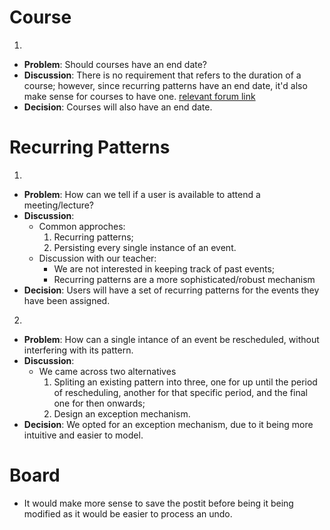<!--
- **Problem**:
- **Discussion**:
- **Decision**:
-->

# Course

1.

- **Problem**: Should courses have an end date?
- **Discussion**: There is no requirement that refers to the duration of a course; however,
  since recurring patterns have an end date, it'd also make sense for courses to have one.
  [relevant forum link](https://moodle.isep.ipp.pt/mod/forum/discuss.php?d=22262#p28136)
- **Decision**: Courses will also have an end date.

# Recurring Patterns

1.

- **Problem**: How can we tell if a user is available to attend a meeting/lecture?
- **Discussion**:
  - Common approches:
    1. Recurring patterns;
    2. Persisting every single instance of an event.
  - Discussion with our teacher:
    - We are not interested in keeping track of past events;
    - Recurring patterns are a more sophisticated/robust mechanism
- **Decision**: Users will have a set of recurring patterns for the events they have been assigned.

2.

- **Problem**: How can a single intance of an event be rescheduled, without interfering with its
  pattern.
- **Discussion**:
  - We came across two alternatives
    1. Spliting an existing pattern into three, one for up until the period of rescheduling, another
       for that specific period, and the final one for then onwards;
    2. Design an exception mechanism.
- **Decision**: We opted for an exception mechanism, due to it being more intuitive and easier to model.

# Board

- It would make more sense to save the postit before being it being modified as it would be easier
  to process an undo.
